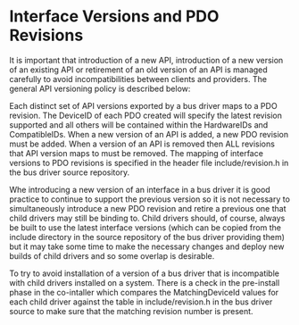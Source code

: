 Interface Versions and PDO Revisions
====================================

It is important that introduction of a new API, introduction of a new
version of an existing API or retirement of an old version of an API is
managed carefully to avoid incompatibilities between clients and
providers. The general API versioning policy is described below:

Each distinct set of API versions exported by a bus driver maps to a PDO
revision. The DeviceID of each PDO created will specify the latest
revision supported and all others will be contained within the
HardwareIDs and CompatibleIDs. When a new version of an API is added,
a new PDO revision must be added. When a version of an API is removed
then ALL revisions that API version maps to must be removed. The mapping
of interface versions to PDO revisions is specified in the header file
include/revision.h in the bus driver source repository.

Whe introducing a new version of an interface in a bus driver it is good
practice to continue to support the previous version so it is not
necessary to simultaneously introduce a new PDO revision and retire a
previous one that child drivers may still be binding to.
Child drivers should, of course, always be built to use the latest
interface versions (which can be copied from the include directory in the
source repository of the bus driver providing them) but it may take
some time to make the necessary changes and deploy new builds of child
drivers and so some overlap is desirable.

To try to avoid installation of a version of a bus driver that is
incompatible with child drivers installed on a system. There is a check
in the pre-install phase in the co-intaller which compares the
MatchingDeviceId values for each child driver against the table in
include/revision.h in the bus driver source to make sure that the
matching revision number is present.
